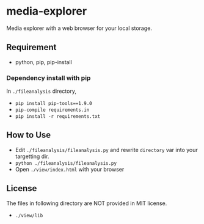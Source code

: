 # media-explorer
Media explorer with a web browser for your local storage.

## Requirement
- python, pip, pip-install

### Dependency install with pip
In `./fileanalysis` directory,

- `pip install pip-tools==1.9.0`
- `pip-compile requirements.in`
- `pip install -r requirements.txt`

## How to Use
- Edit `./fileanalysis/fileanalysis.py` and rewrite `directory` var into your targetting dir.
- `python ./fileanalysis/fileanalysis.py`
- Open `./view/index.html` with your browser

## License
The files in following directory are NOT provided in MIT license.

- `./view/lib`

